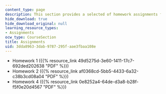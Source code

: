 ```yaml
---
content_type: page
description: This section provides a selected of homework assignments for the course.
hide_download: true
hide_download_original: null
learning_resource_types:
- Assignments
ocw_type: CourseSection
title: Assignments
uid: 3dda8963-3dab-9787-295f-aae3fbaa108e
---
```


*   Homework 1 ({{% resource_link 49d5275d-3e60-1411-17c7-692ded202638 "PDF" %}})
*   Homework 2 ({{% resource_link af0368cd-5bb5-4433-6a32-c38b3cd08a04 "PDF" %}})
*   Homework 4 ({{% resource_link 0e8252a4-64de-d3a8-b28f-f5f0e20d4567 "PDF" %}})
